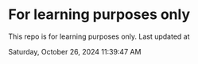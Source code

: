 # For learning purposes only
This repo is for learning purposes only.
Last updated at

Saturday, October 26, 2024 11:39:47 AM

